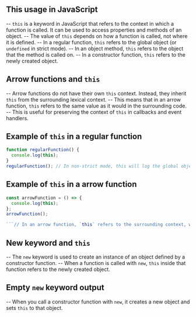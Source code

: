## This usage in JavaScript
-- `this` is a keyword in JavaScript that refers to the context in which a function is called. It can be used to access properties and methods of an object.
-- The value of `this` depends on how a function is called, not where it is defined.
-- In a regular function, `this` refers to the global object (or `undefined` in strict mode).
-- In an object method, `this` refers to the object that the method is called on.
-- In a constructor function, `this` refers to the newly created object.

## Arrow functions and `this`
-- Arrow functions do not have their own `this` context. Instead, they inherit `this` from the surrounding lexical context.
-- This means that in an arrow function, `this` refers to the same value as it would in the surrounding code.   
-- This is useful for preserving the context of `this` in callbacks and event handlers.
## Example of `this` in a regular function
```javascript
function regularFunction() {
  console.log(this);
}
regularFunction(); // In non-strict mode, this will log the global object (window in browsers).
```
## Example of `this` in a arrow function
```javascript
const arrowFunction = () => {
  console.log(this);
};
arrowFunction(); 

```// In an arrow function, `this` refers to the surrounding context, which is usually the global object or undefined in strict mode.
```

## New keyword and `this`
-- The `new` keyword is used to create an instance of an object defined by a constructor function.
-- When a function is called with `new`, `this` inside that function refers to the newly created object.


## Empty `new` keyword output
-- When you call a constructor function with `new`, it creates a new object and sets `this` to that object.

